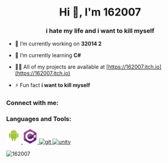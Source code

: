 <h1 align="center">Hi 👋, I'm 162007</h1>
<h3 align="center">i hate my life and i want to kill myself</h3>

- 🔭 I’m currently working on **32014 2**

- 🌱 I’m currently learning **C#**

- 👨‍💻 All of my projects are available at [https://162007.itch.io](https://162007.itch.io)

- ⚡ Fun fact **i want to kill myself**

<h3 align="left">Connect with me:</h3>
<p align="left">
</p>

<h3 align="left">Languages and Tools:</h3>
<p align="left"> <a href="https://developer.android.com" target="_blank" rel="noreferrer"> <img src="https://raw.githubusercontent.com/devicons/devicon/master/icons/android/android-original-wordmark.svg" alt="android" width="40" height="40"/> </a> <a href="https://www.w3schools.com/cs/" target="_blank" rel="noreferrer"> <img src="https://raw.githubusercontent.com/devicons/devicon/master/icons/csharp/csharp-original.svg" alt="csharp" width="40" height="40"/> </a> <a href="https://git-scm.com/" target="_blank" rel="noreferrer"> <img src="https://www.vectorlogo.zone/logos/git-scm/git-scm-icon.svg" alt="git" width="40" height="40"/> </a> <a href="https://unity.com/" target="_blank" rel="noreferrer"> <img src="https://www.vectorlogo.zone/logos/unity3d/unity3d-icon.svg" alt="unity" width="40" height="40"/> </a> </p>

<p><img align="center" src="https://github-readme-stats.vercel.app/api/top-langs?username=162007&show_icons=true&locale=en&layout=compact" alt="162007" /></p>
